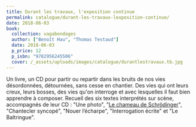 ```yaml
---
title: Durant les travaux, l'exposition continue
permalink: catalogue/durant-les-travaux-lexposition-continue/
date: 2018-06-03
book:
  collection: vagabondages
  author: ["Benoît Hau", "Thomas Testaud"]
  date: 2018-06-03
  p_price: 12
  p_isbn: "9782956245506"
  cover: /_assets/uploads/images/catalogue/durantlestravaux.tb.jpg
---
```

Un livre, un CD pour partir ou repartir dans les bruits de nos vies désordonnées, détournées, sans cesse en chantier. Des vies qui ont leurs creux, leurs bosses, des vies qu'on interroge et avec lesquelles il faut bien apprendre à composer. Recueil des six textes interprétés sur scène, accompagnés de leur CD : "Une photo", "<a href="https://www.youtube.com/watch?v=sYgCkEBL8F8" target="_blank" title="Vidéo du texte lu par l'auteur sur Youtube">Le chameau de Schrödinger</a>", "Chantecler syncopé", "Nouer l’écharpe", "Interrogation écrite" et "Le Baltringue". 